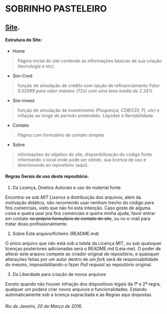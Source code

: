 # SOBRINHO PASTELEIRO

## [Site](http://sobrinhopasteleiro.atspace.cc/).

#### Estrutura do Site:

- Home
> Página inicial do site contendo as informações básicas de sua criação
(tecnologia e etc).

- Sim-Cred
> função de simulação de crédito com opção de refinanciamento
*Fator 0.02999 para valor máximo (72x) com uma taxa média de 2.34%*

- Sim-invest
> função de simulação de investimento *(Poupança, CDB/CDI, FI, etc)*
e inflação ao longo do período pretendido. Liquidez e Rentabilidade

- Contato
> Página com formulário de contato simples

- Sobre
> informações do objetivo do site, disponibilização do código fonte
informando o local onde pode ser obtido, sua licença de uso e
direcionando ao repositório (aqui).


#### Regras Gerais de uso deste repositório:

1. Da Licença, Direitos Autorais e uso do material fonte.

Encontra-se sob *MIT Lisence* a distribuição dos arquivos, além da motivação
didática, não recomendo usar nenhum trecho do código para fins comerciais,
visto que não foi esta intenção. Caso goste de alguma coisa e queira usar pra
fins comerciais e queira minha ajuda, favor entrar em contato ~~no próprio
formulário de contato do site~~, ou no e-mail para tratar disso profissionalmente.  

2. Sobre Este arquivo/ficheiro (README.md)

O único arquivo que não está sob a tutela da Licença MIT, ou sob quaisquer
licenças posteriores adicionadas será o README.md (Leia-me). O poder de alterar
este arquivo compete ao criador original do repositório, e quaisquer alterações
feitas por um autor dentro de um *fork* será de responsabilidade do mesmo,
impossibilitando-o fazer *Pull request* ao repositório original.

3. Da Liberdade para criação de novos arquivos

Exceto quando não houver infração dos dispositivos legais da 1ª e 2ª regra,
qualquer um poderá criar novos arquivos e funcionalidades. Estando automaticamente
sob a licença supracitada e às Regras aqui dispostas.


###### Rio de Janeiro, 20 de Março de 2016.

